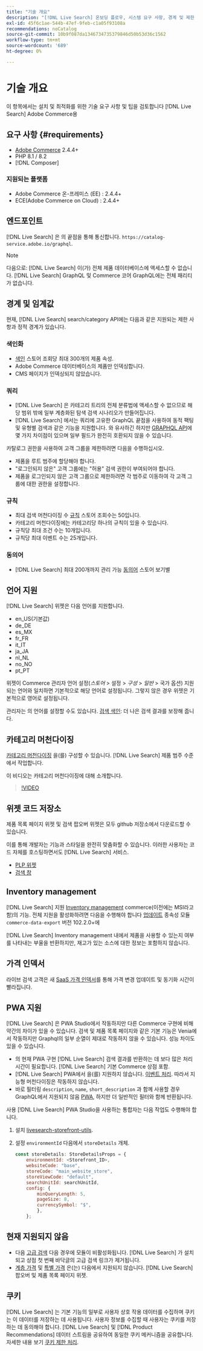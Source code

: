 ```yaml
---
title: "기술 개요"
description: "[!DNL Live Search] 온보딩 플로우, 시스템 요구 사항, 경계 및 제한 사항"
exl-id: 45f6c1ae-544b-47ef-9feb-c1a05f93108a
recommendations: noCatalog
source-git-commit: 10b9f087da1346734735379846d50b53d36c1562
workflow-type: tm+mt
source-wordcount: '689'
ht-degree: 0%

---
```


# 기술 개요

이 항목에서는 설치 및 최적화를 위한 기술 요구 사항 및 팁을 검토합니다 [!DNL Live Search] Adobe Commerce용

## 요구 사항 {#requirements}

* [Adobe Commerce](https://business.adobe.com/products/magento/magento-commerce.html) 2.4.4+
* PHP 8.1 / 8.2
* [!DNL Composer]

### 지원되는 플랫폼

* Adobe Commerce 온-프레미스 (EE) : 2.4.4+
* ECE(Adobe Commerce on Cloud) : 2.4.4+

## 엔드포인트

[!DNL Live Search] 은 의 끝점을 통해 통신합니다. `https://catalog-service.adobe.io/graphql`.

>[!NOTE]
>
>다음으로: [!DNL Live Search] 이(가) 전체 제품 데이터베이스에 액세스할 수 없습니다. [!DNL Live Search] GraphQL 및 Commerce 코어 GraphQL에는 전체 패리티가 없습니다.

## 경계 및 임계값

현재, [!DNL Live Search] search/category API에는 다음과 같은 지원되는 제한 사항과 정적 경계가 있습니다.

### 색인화

* [색인](indexing.md) 스토어 조회당 최대 300개의 제품 속성.
* Adobe Commerce 데이터베이스의 제품만 인덱싱합니다.
* CMS 페이지가 인덱싱되지 않았습니다.

### 쿼리

* [!DNL Live Search] 은 카테고리 트리의 전체 분류법에 액세스할 수 없으므로 해당 범위 밖에 일부 계층화된 탐색 검색 시나리오가 만들어집니다.
* [!DNL Live Search] 에서는 쿼리에 고유한 GraphQL 끝점을 사용하여 동적 팩팅 및 유형별 검색과 같은 기능을 지원합니다. 와 유사하긴 하지만 [GRAPHQL API](https://developer.adobe.com/commerce/webapi/graphql/)에 몇 가지 차이점이 있으며 일부 필드가 완전히 호환되지 않을 수 있습니다.

카탈로그 권한을 사용하여 고객 그룹을 제한하려면 다음을 수행하십시오.

* 제품을 루트 범주에 할당해야 합니다.
* &quot;로그인되지 않은&quot; 고객 그룹에는 &quot;허용&quot; 검색 권한이 부여되어야 합니다.
* 제품을 로그인되지 않은 고객 그룹으로 제한하려면 각 범주로 이동하여 각 고객 그룹에 대한 권한을 설정합니다.

### 규칙

* 최대 검색 머천다이징 수 [규칙](rules.md) 스토어 조회수는 50입니다.
* 카테고리 머천다이징에는 카테고리당 하나의 규칙이 있을 수 있습니다.
* 규칙당 최대 조건 수는 10개입니다.
* 규칙당 최대 이벤트 수는 25개입니다.

### 동의어

* [!DNL Live Search] 최대 200개까지 관리 가능 [동의어](synonyms.md) 스토어 보기별

## 언어 지원

[!DNL Live Search] 위젯은 다음 언어를 지원합니다.

* en_US(기본값)
* de_DE
* es_MX
* fr_FR
* it_IT
* ja_JA
* nl_NL
* no_NO
* pt_PT

위젯이 Commerce 관리자 언어 설정(_스토어_ > 설정 > _구성_ > _일반_ > 국가 옵션) 지원되는 언어와 일치하면 기본적으로 해당 언어로 설정됩니다. 그렇지 않은 경우 위젯은 기본적으로 영어로 설정됩니다.

관리자는 의 언어를 설정할 수도 있습니다. [검색 색인](settings.md#language): 더 나은 검색 결과를 보장해 줍니다.

## 카테고리 머천다이징

[카테고리 머천다이징](category-merch.md) 을(를) 구성할 수 있습니다. [!DNL Live Search] 제품 범주 수준에서 작업합니다.

이 비디오는 카테고리 머천다이징에 대해 소개합니다.

>[!VIDEO](https://video.tv.adobe.com/v/3424617)

## 위젯 코드 저장소

제품 목록 페이지 위젯 및 검색 팝오버 위젯은 모두 github 저장소에서 다운로드할 수 있습니다.

이를 통해 개발자는 기능과 스타일을 완전히 맞춤화할 수 있습니다. 이러한 사용자는 코드 자체를 호스팅하면서도 [!DNL Live Search] 서비스.

* [PLP 위젯](https://github.com/adobe/storefront-product-listing-page)
* [검색 창](https://github.com/adobe/storefront-search-as-you-type)

## Inventory management

[!DNL Live Search] 지원 [Inventory management](https://experienceleague.adobe.com/docs/commerce-admin/inventory/introduction.html) commerce(이전에는 MSI라고 함)의 기능. 전체 지원을 활성화하려면 다음을 수행해야 합니다 [업데이트](install.md#update) 종속성 모듈 `commerce-data-export` 버전 102.2.0+에

[!DNL Live Search] Inventory management 내에서 제품을 사용할 수 있는지 여부를 나타내는 부울을 반환하지만, 재고가 있는 소스에 대한 정보는 포함하지 않습니다.

## 가격 인덱서

라이브 검색 고객은 새 [SaaS 가격 인덱서](../price-index/index.md)를 통해 가격 변경 업데이트 및 동기화 시간이 빨라집니다.

## PWA 지원

[!DNL Live Search] 은 PWA Studio에서 작동하지만 다른 Commerce 구현에 비해 약간의 차이가 있을 수 있습니다. 검색 및 제품 목록 페이지와 같은 기본 기능은 Venia에서 작동하지만 Graphql의 일부 순열이 제대로 작동하지 않을 수 있습니다. 성능 차이도 있을 수 있습니다.

* 의 현재 PWA 구현 [!DNL Live Search] 검색 결과를 반환하는 데 보다 많은 처리 시간이 필요합니다. [!DNL Live Search] 기본 Commerce 상점 포함.
* [!DNL Live Search] PWA에서 을(를) 지원하지 않습니다. [이벤트 처리](https://developer.adobe.com/commerce/services/shared-services/storefront-events/sdk/). 따라서 지능형 머천다이징은 작동하지 않습니다.
* 바로 필터링 `description`, `name`, `short_description` 과 함께 사용할 경우 GraphQL에서 지원되지 않음 [PWA](https://developer.adobe.com/commerce/pwa-studio/), 하지만 더 일반적인 필터와 함께 반환됩니다.

사용 [!DNL Live Search] PWA Studio을 사용하는 통합자는 다음 작업도 수행해야 합니다.

1. 설치 [livesearch-storefront-utils](https://www.npmjs.com/package/@magento/ds-livesearch-storefront-utils).
1. 설정 `environmentId` 다음에서 `storeDetails` 개체.

   ```javascript
   const storeDetails: StoreDetailsProps = {
       environmentId: <Storefront_ID>,
       websiteCode: "base",
       storeCode: "main_website_store",
       storeViewCode: "default",
       searchUnitId: searchUnitId,
       config: {
           minQueryLength: 5,
           pageSize: 8,
           currencySymbol: "$",
           },
       };
   ```

## 현재 지원되지 않음

* 다음 [고급 검색](https://experienceleague.adobe.com/docs/commerce-admin/catalog/catalog/search/search.html#advanced-search) 다음 경우에 모듈이 비활성화됩니다. [!DNL Live Search] 가 설치되고 상점 첫 번째 바닥글의 고급 검색 링크가 제거됩니다.
* [계층 가격](https://experienceleague.adobe.com/docs/commerce-admin/catalog/products/pricing/product-price-tier.html) 및 [특별 가격](https://experienceleague.adobe.com/docs/commerce-admin/catalog/products/pricing/product-price-special.html) 은(는) 다음에서 지원되지 않습니다. [!DNL Live Search] 팝오버 및 제품 목록 페이지 위젯.

## 쿠키

[!DNL Live Search] 는 기본 기능의 일부로 사용자 상호 작용 데이터를 수집하며 쿠키는 이 데이터를 저장하는 데 사용됩니다. 사용자 정보를 수집할 때 사용자는 쿠키를 저장하는 데 동의해야 합니다. [!DNL Live Search] 및 [!DNL Product Recommendations] 데이터 스트림을 공유하여 동일한 쿠키 메커니즘을 공유합니다. 자세한 내용 보기 [쿠키 제한 처리](https://experienceleague.adobe.com/docs/commerce-merchant-services/product-recommendations/developer/setting-cookie.html).
